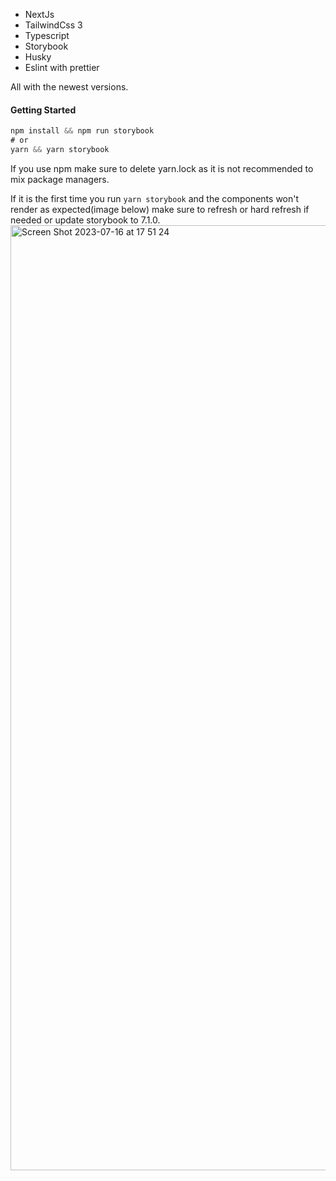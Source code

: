  - NextJs
 - TailwindCss 3
 - Typescript
 - Storybook
 - Husky
 - Eslint with prettier

All with the newest versions.


#### Getting Started
```js
npm install && npm run storybook
# or
yarn && yarn storybook
```

If you use npm make sure to delete yarn.lock as it is not recommended to mix package managers.


If it is the first time you run ```yarn storybook``` and the components won't render as expected(image below) make sure to refresh or hard refresh if needed or update storybook to 7.1.0.
<img width="1512" alt="Screen Shot 2023-07-16 at 17 51 24" src="https://github.com/alepaez-dev/next-js-with-tailwind3-with-storybook-with-typescript/assets/74441510/29576ae7-c2e2-4893-af62-29a7a291ceb8">

